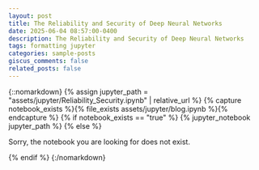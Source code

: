 ```yaml
---
layout: post
title: The Reliability and Security of Deep Neural Networks
date: 2025-06-04 08:57:00-0400
description: The Reliability and Security of Deep Neural Networks
tags: formatting jupyter
categories: sample-posts
giscus_comments: false
related_posts: false
---
```


{::nomarkdown}
{% assign jupyter_path = "assets/jupyter/Reliability_Security.ipynb" | relative_url %}
{% capture notebook_exists %}{% file_exists assets/jupyter/blog.ipynb %}{% endcapture %}
{% if notebook_exists == "true" %}
{% jupyter_notebook jupyter_path %}
{% else %}

<p>Sorry, the notebook you are looking for does not exist.</p>
{% endif %}
{:/nomarkdown}

